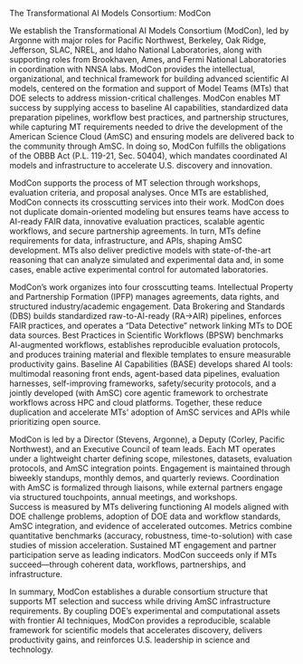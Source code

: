 The Transformational AI Models Consortium: ModCon  

We establish the Transformational AI Models Consortium (ModCon), led by Argonne with major roles for Pacific Northwest, Berkeley, Oak Ridge, Jefferson, SLAC, NREL, and Idaho National Laboratories, along with supporting roles from Brookhaven, Ames, and Fermi National Laboratories in coordination with NNSA labs. ModCon provides the intellectual, organizational, and technical framework for building advanced scientific AI models, centered on the formation and support of Model Teams (MTs) that DOE selects to address mission-critical challenges. ModCon enables MT success by supplying access to baseline AI capabilities, standardized data preparation pipelines, workflow best practices, and partnership structures, while capturing MT requirements needed to drive the development of the American Science Cloud (AmSC) and ensuring models are delivered back to the community through AmSC. In doing so, ModCon fulfills the obligations of the OBBB Act (P.L. 119-21, Sec. 50404), which mandates coordinated AI models and infrastructure to accelerate U.S. discovery and innovation.  

ModCon supports the process of MT selection through workshops, evaluation criteria, and proposal analyses. Once MTs are established, ModCon connects its crosscutting services into their work. ModCon does not duplicate domain-oriented modeling but ensures teams have access to AI-ready FAIR data, innovative evaluation practices, scalable agentic workflows, and secure partnership agreements. In turn, MTs define requirements for data, infrastructure, and APIs, shaping AmSC development. MTs also deliver predictive models with state-of-the-art reasoning that can analyze simulated and experimental data and, in some cases, enable active experimental control for automated laboratories.  

ModCon’s work organizes into four crosscutting teams. Intellectual Property and Partnership Formation (IPFP) manages agreements, data rights, and structured industry/academic engagement. Data Brokering and Standards (DBS) builds standardized raw-to-AI-ready (RA→AIR) pipelines, enforces FAIR practices, and operates a “Data Detective” network linking MTs to DOE data sources. Best Practices in Scientific Workflows (BPSW) benchmarks AI-augmented workflows, establishes reproducible evaluation protocols, and produces training material and flexible templates to ensure measurable productivity gains. Baseline AI Capabilities (BASE) develops shared AI tools: multimodal reasoning front ends, agent-based data pipelines, evaluation harnesses, self-improving frameworks, safety/security protocols, and a jointly developed (with AmSC) core agentic framework to orchestrate workflows across HPC and cloud platforms. Together, these reduce duplication and accelerate MTs' adoption of AmSC services and APIs while prioritizing open source.  

ModCon is led by a Director (Stevens, Argonne), a Deputy (Corley, Pacific Northwest), and an Executive Council of team leads. Each MT operates under a lightweight charter defining scope, milestones, datasets, evaluation protocols, and AmSC integration points. Engagement is maintained through biweekly standups, monthly demos, and quarterly reviews. Coordination with AmSC is formalized through liaisons, while external partners engage via structured touchpoints, annual meetings, and workshops.  
Success is measured by MTs delivering functioning AI models aligned with DOE challenge problems, adoption of DOE data and workflow standards, AmSC integration, and evidence of accelerated outcomes. Metrics combine quantitative benchmarks (accuracy, robustness, time-to-solution) with case studies of mission acceleration. Sustained MT engagement and partner participation serve as leading indicators. ModCon succeeds only if MTs succeed—through coherent data, workflows, partnerships, and infrastructure.  

In summary, ModCon establishes a durable consortium structure that supports MT selection and success while driving AmSC infrastructure requirements. By coupling DOE’s experimental and computational assets with frontier AI techniques, ModCon provides a reproducible, scalable framework for scientific models that accelerates discovery, delivers productivity gains, and reinforces U.S. leadership in science and technology.

